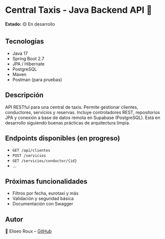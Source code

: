 # Central Taxis - Java Backend API 🚕

**Estado:** 🟡 En desarrollo

## Tecnologías
- Java 17
- Spring Boot 2.7
- JPA / Hibernate
- PostgreSQL
- Maven
- Postman (para pruebas)

## Descripción
API RESTful para una central de taxis. Permite gestionar clientes, conductores, servicios y reservas. Incluye controladores REST, repositorios JPA y conexión a base de datos remota en Supabase (PostgreSQL). Está en desarrollo siguiendo buenas prácticas de arquitectura limpia.

## Endpoints disponibles (en progreso)
- `GET /api/clientes`
- `POST /servicios`
- `GET /servicios/conductor/{id}`
- ...

## Próximas funcionalidades
- Filtros por fecha, eurotaxi y más
- Validación y seguridad básica
- Documentación con Swagger

## Autor
👤 Eliseo Roux – [GitHub](https://github.com/EliseoRoux)
